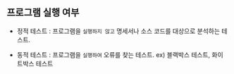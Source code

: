 ## 프로그램 실행 여부 

- 정적 테스트 : 프로그램을 `실행하지 않고` 명세서나 소스 코드를 대상으로 분석하는 테스트. 

- 동적 테스트 : 프로그램을 `실행하여` 오류를 찾는 테스트. ex) 블랙박스 테스트, 화이트박스 테스트 
